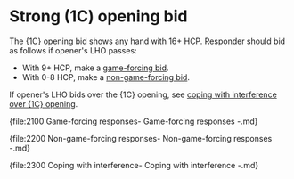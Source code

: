 # <a name="Strong_(1C)_opening_bid"> Strong (1C) opening bid

The {1C} opening bid shows any hand with 16+ HCP. Responder should bid as follows if opener's LHO passes:

- With 9+ HCP, make a [game-forcing bid](-game-forcing-responses-to-1c-opening-bid).
- With 0-8 HCP, make a [non-game-forcing bid](-non-game-forcing-responses-to-1c-opening-bid).

If opener's LHO bids over the {1C} opening, see [coping with interference over {1C} opening](#-coping-with-interference-over-1c-opening).

{file:2100 Game-forcing responses\- Game-forcing responses -.md}

{file:2200 Non-game-forcing responses\- Non-game-forcing responses -.md}

{file:2300 Coping with interference\- Coping with interference -.md}
